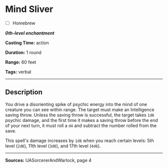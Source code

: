 # Mind Sliver

- [ ] Homebrew

***0th-level enchantment***

**Casting Time:** action

**Duration:** 1 round

**Range:** 60 feet

**Tags:** verbal

---

## Description
You drive a disorienting spike of psychic energy into the mind of one creature you can see within range.
The target must make an Intelligence saving throw.
Unless the saving throw is successful, the target takes `1d6` psychic damage, and the first time it makes a saving throw before the end of your next turn, it must roll a `d4` and subtract the number rolled from the save.

This spell's damage increases by `1d6` when you reach certain levels: 5th level (`2d6`), 11th level (`3d6`), and 17th level (`4d6`).

---

**Sources:** UASorcererAndWarlock, page 4
